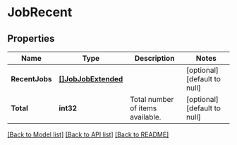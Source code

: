 # JobRecent

## Properties
Name | Type | Description | Notes
------------ | ------------- | ------------- | -------------
**RecentJobs** | [**[]JobJobExtended**](JobJobExtended.md) |  | [optional] [default to null]
**Total** | **int32** | Total number of items available. | [optional] [default to null]

[[Back to Model list]](../README.md#documentation-for-models) [[Back to API list]](../README.md#documentation-for-api-endpoints) [[Back to README]](../README.md)


